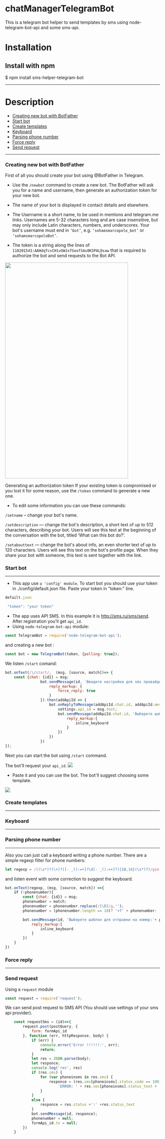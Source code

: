 # chatManagerTelegramBot
This is a telegram bot helper to send templates by sms using node-telegram-bot-api  and some sms-api.

#  **Installation**

##  Install with npm

$ npm install sms-helper-telegram-bot
***
#  **Description**

* [Creating new bot with BotFather](#Creating+new+bot+with+BotFather)
* [Start bot](#Start+bot)
* [Create templates](#Create+templates)
* [Keyboard](#Keyboard)
* [Parsing phone number](#Parsing+phone+number)
* [Force reply](#Force+reply)
* [Send request](#Send+request)
***
<a name="Creating+new+bot+with+BotFather"></a>
### Creating new bot with BotFather
First of all you should create your bot using @BotFather in Telegram.

- Use the <code>/newbot</code> command to create a new bot. The BotFather will ask you for a name and username, then generate an authorization token for your new bot.

- The name of your bot is displayed in contact details and elsewhere.

- The Username is a short name, to be used in mentions and telegram.me links. Usernames are 5-32 characters long and are case insensitive, but may only include Latin characters, numbers, and underscores. Your bot's username must end in <code>‘bot’</code>, e.g. <code>‘sohamsmarcopolo_bot’</code> or <code>‘sohamsmarcopoloBot’</code>.

- The token is a string along the lines of <code>110201543:AAHdqTcvCH1vGWJxfSeofSAs0K5PALDsaw</code> that is required to authorize the bot and send requests to the Bot API.

<img src="https://github.com/vito2005/chatManagerTelegramBot/blob/master/img/sc-2-55935622ad2333ca6b762fcf19ee8d7f-bd193.jpg" height="700" width = "400">

Generating an authorization token
If your existing token is compromised or you lost it for some reason, use the <code>/token</code> command to generate a new one.

- To edit some information you can use these commands:

<code>/setname</code> – change your bot's name.

<code>/setdescription</code> — change the bot's description, a short text of up to 512 characters, describing your bot. Users will see this text at the beginning of the conversation with the bot, titled ‘What can this bot do?’.

<code>/setabouttext</code> — change the bot's about info, an even shorter text of up to 120 characters. Users will see this text on the bot's profile page. When they share your bot with someone, this text is sent together with the link.


<a name="Start+bot"></a>
### Start bot
***
- This app use <code>a 'config' module</code>.
To start bot you should use your token in ./config/default.json file. Paste your token in "token:" line.
````js
defailt.json

 "token": "your token"
````
- The app uses API SMS. In this example it is http://sms.ru/sms/send. After registration you'll get <code>api_id</code>.
- Using <code>node-telegram-bot-api</code> module:
```js
const TelegramBot = require('node-telegram-bot-api');
```
   and creating a new bot :
   
```js
const bot = new TelegramBot(token, {polling: true});
```
We listen <code>/start</code> comand:

````js
bot.onText(/\/start/,  (msg, [source, match])=> {
    const {chat: {id}} = msg;
                bot.sendMessage(id, `Введите настройки для sms провайдера. api-id:`, {
                    reply_markup: {
                        force_reply: true
                    }
                }).then(addApiId => {
                    bot.onReplyToMessage(addApiId.chat.id, addApiId.message_id, msg => {
                        settings.api_id = msg.text;
                        bot.sendMessage(addApiId.chat.id, 'Выберете шаблон',{
                            reply_markup:{
                                inline_keyboard
                            }
                        })
                    })
                })
});
```` 

Next you can start the bot using <code>/start</code> command. 

The bot'll request your <code>api_id</code>.
<img src="https://github.com/vito2005/chatManagerTelegramBot/blob/master/img/2018-08-09_16-37-12.jpg">

- Paste it and you can use the bot. The bot'll suggest choosing some template.

<img src="https://github.com/vito2005/chatManagerTelegramBot/blob/master/img/2018-08-09_16-40-09.jpg">


<a name="Create+templates"></a>
### Create templates
***
<a name="Keyboard"></a>
### Keyboard
***
<a name="Parsing+phone+number"></a>
### Parsing phone number
***
Also you can just call a keyboard  writing a phone number.
There are a simple regexp filter for phone numbers:
````js
let regexp = /((\s*)?(\+)?([- _():=+]?\d[- _():=+]?){10,14}(\s*)?)/gim;
````
and listen event with some correction to suggest the keyboard.
````js
bot.onText(regexp, (msg, [source, match]) =>{
    if (!phonenumber){
        const {chat: {id}} = msg;
        phonenumber = match;
        phonenumber = phonenumber.replace(/[\D]/g,'');
        phonenumber = (phonenumber.length == 10)? '+7' + phonenumber: '+7' + phonenumber.slice(1)

        bot.sendMessage(id, 'Выберете шаблон для отправки на номер:'+ phonenumber,{
            reply_markup:{
                inline_keyboard
            }
        })
    }
})
````
<a name="Force+reply"></a>
### Force reply
***
<a name="Send+request"></a>
### Send request
Using a <code>request</code> module
````js
const request = require('request');
````
We can send post request to SMS API (You should use settings of your sms api provider).
````js
    const requestSms = (id)=>{
        request.post(postQuery, {
            form: formApi_id
        }, function (err, httpResponse, body) {
            if (err) {
                console.error('Error !!!!!!:', err);
                return;
            }
            let res = JSON.parse(body);
            let responce;
            console.log('res', res)
            if (res.sms) {
                for (var phoneinsms in res.sms) {
                    responce = (res.sms[phoneinsms].status_code == 100) ? 'Сообщение на номер ' + phoneinsms + ' успешно отправлено. Ваш баланс: ' + res.balance :
                        'ERROR: ' + res.sms[phoneinsms].status_text + '. Ваш баланс: ' + res.balance
                }
            }
            else {
                responce = res.status +':' +res.status_text
            }
            bot.sendMessage(id, responce);
            phonenumber = null;
            formApi_id.to = null;
        })
    }
````





